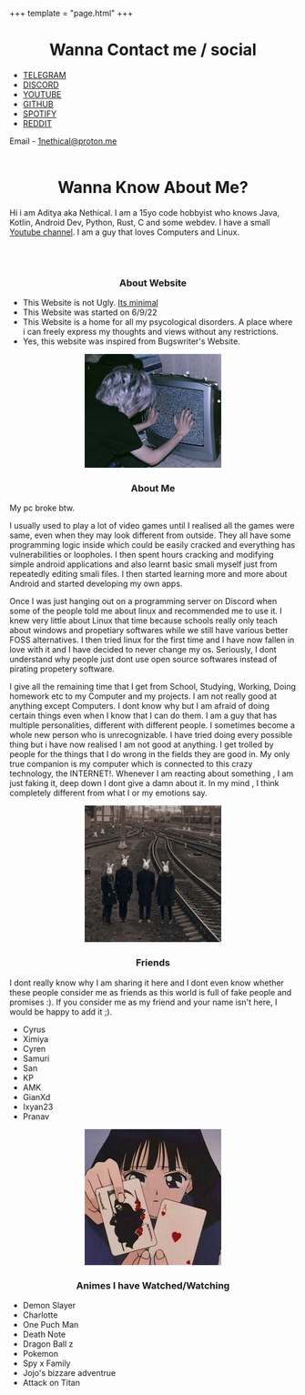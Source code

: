 +++
template = "page.html"
+++
<center>
<h1>Wanna Contact me / social</h1>
</center>

- [TELEGRAM](https://t.me/nethicalps)
- [DISCORD](https://discord.gg/AdQZHQsjBe)
- [YOUTUBE](https://www.youtube.com/channel/UC2mznTEX1cEUwkl_qtI33KA)
- [GITHUB](https://github.com/RealNethical)
- [SPOTIFY](https://open.spotify.com/user/1askbdn9ma7mrn7861pq9f1lb?si=5UyRWCeSTCqK3tM3zjpUBQ&utm_source=copy-link)
- [REDDIT](https://www.reddit.com/u/Nethical69?utm_medium=android_app&utm_source=share)


Email - 1nethical@proton.me
<br><br>
<center>
<h1>Wanna Know About Me?</h1>
</center>

Hi i am Aditya aka Nethical. I am a 15yo code hobbyist who knows Java, Kotlin, Android Dev, Python, Rust, C and some webdev.  I have a small [Youtube channel](https://www.youtube.com/channel/UC2mznTEX1cEUwkl_qtI33KA). I am a guy that loves Computers and Linux.


<br><br>
<center><h3> About Website</h3></center>

- This Website is not Ugly. [Its minimal](http://motherfuckingwebsite.com)
- This Website was started on 6/9/22
- This Website is a home for all my psycological disorders. A place where i can freely express my thoughts and views without any restrictions.
- Yes, this website was inspired from Bugswriter's Website.

<center>
<img src="/pics/1150.jpg">
<h3>About Me</h3>
</center>
My pc broke btw.

I usually used to play a lot of video games until I realised all the games were same, even when they may look different from outside. They all have some programming logic inside which could be easily cracked and everything has vulnerabilities or loopholes. I then spent hours cracking and modifying simple android applications and also learnt basic smali myself just from repeatedly editing smali files. I then started learning more and more about Android and started developing my own apps.

Once I was just hanging out on a programming server on Discord when some of the people told me about linux and recommended me to use it. I knew very little about Linux that time because schools really only teach about windows and propetiary softwares while we still have various better FOSS alternatives. I then tried linux for the first time and I have now fallen in love with it and I have decided to never change my os. Seriously, I dont understand why people just dont use open source softwares instead of pirating propetery software.

I give all the remaining time that I get from School, Studying, Working, Doing homework etc to my Computer and my projects. I am not really good at anything except Computers. I dont know why but I am afraid of doing certain things even when I know that I can do them. I am a guy that has multiple personalities, different with different people. I sometimes become a whole new person who is unrecognizable. I have tried doing every possible thing but i have now realised I am not good at anything. I get trolled by people for the things that I do wrong in the fields they are good in. My only true companion is my computer which is connected to this crazy technology, the INTERNET!.
Whenever I am reacting about something , I am just faking it, deep down I dont give a damn about it. In my mind , I think completely different from what I or my emotions say.

<center>
<img src="/pics/1048.jpg">
<h3>Friends</h3>
</center>

I dont really know why I am sharing it here and I dont even know whether these people consider me as friends as this world is full of fake people and promises :). If you consider me as my friend and your name isn't here, I would be happy to add it ;).
- Cyrus
- Ximiya
- Cyren
- Samuri
- San
- KP
- AMK
- GianXd
- Ixyan23
- Pranav

<center>
<img src="/pics/1078.jpg">
<h3>Animes I have Watched/Watching</h3>
</center>

- Demon Slayer
- Charlotte
- One Puch Man
- Death Note
- Dragon Ball z
- Pokemon
- Spy x Family
- Jojo's bizzare adventrue
- Attack on Titan

